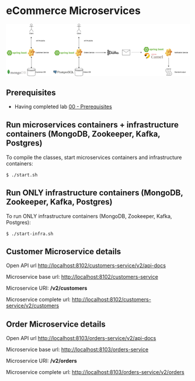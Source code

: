 # eCommerce Microservices

![](img/eCommerce.png)

## Prerequisites

- Having completed lab [00 - Prerequisites](../00-Prerequisites/README.md)

## Run microservices containers + infrastructure containers (MongoDB, Zookeeper, Kafka, Postgres)

To compile the classes, start microservices containers and infrastructure containers:

```console
$ ./start.sh
```

## Run ONLY infrastructure containers (MongoDB, Zookeeper, Kafka, Postgres)

To run ONLY infrastructure containers (MongoDB, Zookeeper, Kafka, Postgres):

```console
$ ./start-infra.sh
```


## Customer Microservice details

Open API url [http://localhost:8102/customers-service/v2/api-docs](http://localhost:8102/customers-service/v2/api-docs)

Microservice base url: [http://localhost:8102/customers-service](http://localhost:8102/customers-service)

Microservice URI: **/v2/customers**

Microservice complete url: [http://localhost:8102/customers-service/v2/customers](http://localhost:8102/customers-service/v2/customers)

## Order Microservice details

Open API url [http://localhost:8103/orders-service/v2/api-docs](http://localhost:8103/orders-service/v2/api-docs)

Microservice base url: [http://localhost:8103/orders-service](http://localhost:8103/orders-service)

Microservice URI: **/v2/orders**

Microservice complete url: [http://localhost:8103/orders-service/v2/orders](http://localhost:8103/orders-service/v2/orders)